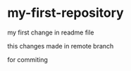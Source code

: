 # my-first-repository

my first change in readme file


this changes made in remote branch

for commiting
